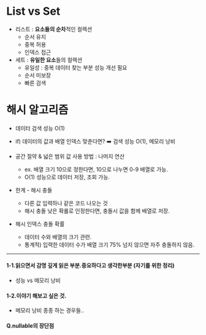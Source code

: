 # List vs Set
* 리스트 : **요소들의 순차**적인 컬렉션
	* 순서 유지
	* 중복 허용
	* 인덱스 접근
* 세트 : **유일한 요소**들의 컬렉션
	* 유일성 : 중복 데이터 찾는 부분 성능 개선 필요
	* 순서 미보장
	* 빠른 검색

# 해시 알고리즘
* 데이터 검색 성능 O(1)

* if) 데이터의 값과 배열 인덱스 맞춘다면?
	➡️ 검색 성능 O(1), 메모리 낭비
	
* 공간 절약 & 넓은 범위 값 사용 방법 : 나머지 연산
	* ex. 배열 크기 10으로 정한다면, 10으로 나누면 0-9 배열로 가능.
	* O(1) 성능으로 데이터 저장, 조회 가능.
* 한계 - 해시 충돌
	* 다른 값 입력하나 같은 코드 나오는 것
	* 해시 충돌 낮은 확룔로 인정한다면, 충돌시 값을 함께 배열로 저장. 

* 해시 인덱스 충돌 확률
	* 데이터 수와 배열의 크기 관련.
	* 통계적) 입력한 데이터 수가 배열 크기 75% 넘지 않으면 자주 충돌하지 않음.

---
#### 1-1.읽으면서 감명 깊게 읽은 부분.중요하다고 생각한부분 (자기를 위한 정리)
 * 성능 vs 메모리 낭비

#### 1-2.이야기 해보고 싶은 것.
* 메모리 낭비 종종 하는 경우들..

#### Q.nullable의 장단점

